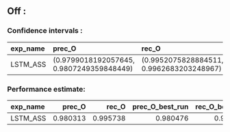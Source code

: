 ## Off : 

### Confidence intervals : 
| exp_name   | prec_O                                   | rec_O                                    | prec_O_best_run                          | rec_O_best_run                           | prec_off                                 | rec_off                                  | prec_off_best_run                        | rec_off_best_run                         | prec_char_O                              | rec_char_O                               | F1_char_O                                | prec_char_off                            | rec_char_off                               | F1_char_off                                | prec_span_25                            | rec_span_25                             | F1_span_25                                 | prec_span_T4_25                           | rec_span_T4_25                            | F1_span_T4                                | prec_span_50                              | rec_span_50                              | F1_span_50                                 | prec_span_T4_50                           | rec_span_T4_50                            | F1_span_T4_50                            |
|:-----------|:-----------------------------------------|:-----------------------------------------|:-----------------------------------------|:-----------------------------------------|:-----------------------------------------|:-----------------------------------------|:-----------------------------------------|:-----------------------------------------|:-----------------------------------------|:-----------------------------------------|:-----------------------------------------|:-----------------------------------------|:-------------------------------------------|:-------------------------------------------|:----------------------------------------|:----------------------------------------|:-------------------------------------------|:------------------------------------------|:------------------------------------------|:------------------------------------------|:------------------------------------------|:-----------------------------------------|:-------------------------------------------|:------------------------------------------|:------------------------------------------|:-----------------------------------------|
| LSTM_ASS   | (0.9799018192057645, 0.9807249359848449) | (0.9952075828884511, 0.9962683203248967) | (0.9801144659222781, 0.9808377623717289) | (0.9953047550852545, 0.9962204203638543) | (0.6673183759967823, 0.7063354670627012) | (0.2994231100890618, 0.3291613647967821) | (0.6738629011708667, 0.7078065591531043) | (0.307022711162255, 0.33311427513911407) | (0.9792980088300131, 0.9801328914583162) | (0.9954122660735161, 0.9965262267199297) | (0.9875723986691124, 0.9879768240399226) | (0.6971494038419609, 0.7398737623978425) | (0.31350336489859837, 0.34221607482975364) | (0.43661356576593047, 0.46064567282374613) | (0.3039006954906085, 0.328130998122822) | (0.4004564792750188, 0.437789134760068) | (0.34788068432271024, 0.37075937861909036) | (0.4122157944981436, 0.44466159719352716) | (0.3796490798473902, 0.41543863945085474) | (0.39761310318707394, 0.4249552004189436) | (0.20391385505035436, 0.2236495509562446) | (0.2653924285970849, 0.3040812556134407) | (0.23150983462994965, 0.25549222000693017) | (0.2820471340042864, 0.30731223701871846) | (0.2557003874281915, 0.29412417397531626) | (0.2690012294578301, 0.2983024122010074) |

### Performance estimate:
 | exp_name   |   prec_O |    rec_O |   prec_O_best_run |   rec_O_best_run |   prec_off |   rec_off |   prec_off_best_run |   rec_off_best_run |   prec_char_O |   rec_char_O |   F1_char_O |   prec_char_off |   rec_char_off |   F1_char_off |   prec_span_25 |   rec_span_25 |   F1_span_25 |   prec_span_T4_25 |   rec_span_T4_25 |   F1_span_T4 |   prec_span_50 |   rec_span_50 |   F1_span_50 |   prec_span_T4_50 |   rec_span_T4_50 |   F1_span_T4_50 |
|:-----------|---------:|---------:|------------------:|-----------------:|-----------:|----------:|--------------------:|-------------------:|--------------:|-------------:|------------:|----------------:|---------------:|--------------:|---------------:|--------------:|-------------:|------------------:|-----------------:|-------------:|---------------:|--------------:|-------------:|------------------:|-----------------:|----------------:|
| LSTM_ASS   | 0.980313 | 0.995738 |          0.980476 |         0.995763 |   0.686827 |  0.314292 |            0.690835 |           0.320068 |      0.979715 |     0.995969 |    0.987775 |        0.718512 |        0.32786 |       0.44863 |       0.316016 |      0.419123 |      0.35932 |          0.428439 |         0.397544 |     0.411284 |       0.213782 |      0.284737 |     0.243501 |           0.29468 |         0.274912 |        0.283652 |

